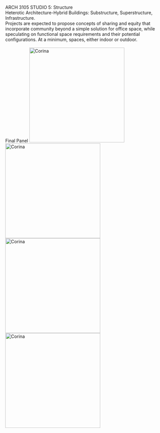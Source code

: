 ARCH 3105 STUDIO 5: Structure <br>
Heterotic Architecture-Hybrid Buildings: Substructure, Superstructure, Infrastructure.
<br>
Projects are expected to propose concepts of sharing and equity that incorporate community beyond a
simple solution for office space, while speculating on functional space requirements and their potential
configurations. At a minimum, spaces, either indoor or outdoor.
 <br> <br>
Final Panel
<img alt="Corina" src="https://github.com/steenblikrs/2021-Spring-Studio/blob/gh-pages/students/Corina/201.png?raw=true" width="300"><img alt="Corina" src="https://github.com/steenblikrs/2021-Spring-Studio/blob/gh-pages/students/Corina/202.png?raw=true" width="300"><br>
<img alt="Corina" src="https://github.com/steenblikrs/2021-Spring-Studio/blob/gh-pages/students/Corina/203.png?raw=true" width="300"><img alt="Corina" src="https://github.com/steenblikrs/2021-Spring-Studio/blob/gh-pages/students/Corina/204.png?raw=true" width="300">



